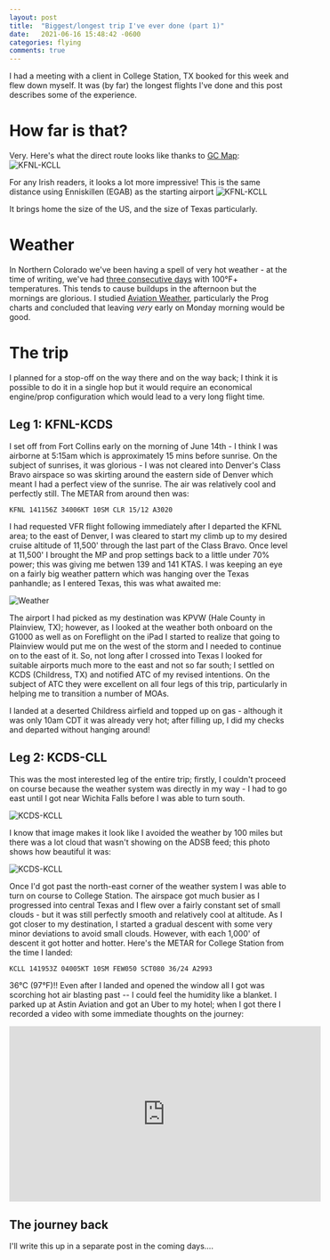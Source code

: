 ```yaml
---
layout: post
title:  "Biggest/longest trip I've ever done (part 1)"
date:   2021-06-16 15:48:42 -0600
categories: flying
comments: true
---
```

I had a meeting with a client in College Station, TX booked for this week and flew down myself. It was (by far) the longest flights I've done and this post describes some of the experience.

How far is that?
===

Very. Here's what the direct route looks like thanks to [GC Map](https://gcmap.com): ![KFNL-KCLL](/images/2021-06-17/gcmap-fnl-cll.gif)

For any Irish readers, it looks a lot more impressive! This is the same distance using Enniskillen (EGAB) as the starting airport ![KFNL-KCLL](/images/2021-06-17/gcmap-ireland.gif)

It brings home the size of the US, and the size of Texas particularly.

Weather
===

In Northern Colorado we've been having a spell of very hot weather - at the time of writing, we've had [three consecutive days](https://twitter.com/NWSBoulder/status/1405655728656842761) with 100°F+ temperatures. This tends to cause buildups in the afternoon but the mornings are glorious. I studied [Aviation Weather](https://aviationweather.gov), particularly the Prog charts and concluded that leaving *very* early on Monday morning would be good.

The trip
===

I planned for a stop-off on the way there and on the way back; I think it is possible to do it in a single hop but it would require an economical engine/prop configuration which would lead to a very long flight time.

Leg 1: KFNL-KCDS
----

I set off from Fort Collins early on the morning of June 14th - I think I was airborne at 5:15am which is approximately 15 mins before sunrise. On the subject of sunrises, it was glorious - I was not cleared into Denver's Class Bravo airspace so was skirting around the eastern side of Denver which meant I had a perfect view of the sunrise. The air was relatively cool and perfectly still. The METAR from around then was:

```
KFNL 141156Z 34006KT 10SM CLR 15/12 A3020
```

I had requested VFR flight following immediately after I departed the KFNL area; to the east of Denver, I was cleared to start my climb up to my desired cruise altitude of 11,500' through the last part of the Class Bravo. Once level at 11,500' I brought the MP and prop settings back to a little under 70% power; this was giving me betwen 139 and 141 KTAS. I was keeping an eye on a fairly big weather pattern which was hanging over the Texas panhandle; as I entered Texas, this was what awaited me:

![Weather](/images/2021-06-17/wx1.png)

The airport I had picked as my destination was KPVW (Hale County in Plainview, TX); however, as I looked at the weather both onboard on the G1000 as well as on Foreflight on the iPad I started to realize that going to Plainview would put me on the west of the storm and I needed to continue on to the east of it. So, not long after I crossed into Texas I looked for suitable airports much more to the east and not so far south; I settled on KCDS (Childress, TX) and notified ATC of my revised intentions. On the subject of ATC they were excellent on all four legs of this trip, particularly in helping me to transition a number of MOAs.

I landed at a deserted Childress airfield and topped up on gas - although it was only 10am CDT it was already very hot; after filling up, I did my checks and departed without hanging around!

Leg 2: KCDS-CLL
----
This was the most interested leg of the entire trip; firstly, I couldn't proceed on course because the weather system was directly in my way - I had to go east until I got near Wichita Falls before I was able to turn south.

![KCDS-KCLL](/images/2021-06-17/wx1.png)

I know that image makes it look like I avoided the weather by 100 miles but there was a lot cloud that wasn't showing on the ADSB feed; this photo shows how beautiful it was:


![KCDS-KCLL](/images/2021-06-17/clouds.png)

Once I'd got past the north-east corner of the weather system I was able to turn on course to College Station. The airspace got much busier as I progressed into central Texas and I flew over a fairly constant set of small clouds - but it was still perfectly smooth and relatively cool at altitude. As I got closer to my destination, I started a gradual descent with some very minor deviations to avoid small clouds. However, with each 1,000' of descent it got hotter and hotter. Here's the METAR for College Station from the time I landed:

```
KCLL 141953Z 04005KT 10SM FEW050 SCT080 36/24 A2993
```
36°C (97°F)!! Even after I landed and opened the window all I got was scorching hot air blasting past -- I could feel the humidity like a blanket. I parked up at Astin Aviation and got an Uber to my hotel; when I got there I recorded a video with some immediate thoughts on the journey:

<iframe width="560" height="315" src="https://www.youtube.com/embed/RBqB9R1Z3_M" title="YouTube video player" frameborder="0" allow="accelerometer; autoplay; clipboard-write; encrypted-media; gyroscope; picture-in-picture" allowfullscreen></iframe>

The journey back
---

I'll write this up in a separate post in the coming days....
